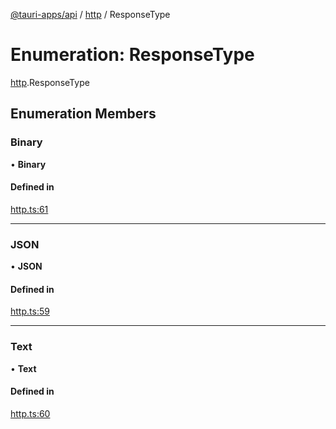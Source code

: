 [@tauri-apps/api](../README.md) / [http](../modules/http.md) / ResponseType

# Enumeration: ResponseType

[http](../modules/http.md).ResponseType

## Enumeration Members

### Binary

• **Binary**

#### Defined in

[http.ts:61](https://github.com/tauri-apps/tauri/blob/07bc998/tooling/api/src/http.ts#L61)

___

### JSON

• **JSON**

#### Defined in

[http.ts:59](https://github.com/tauri-apps/tauri/blob/07bc998/tooling/api/src/http.ts#L59)

___

### Text

• **Text**

#### Defined in

[http.ts:60](https://github.com/tauri-apps/tauri/blob/07bc998/tooling/api/src/http.ts#L60)
